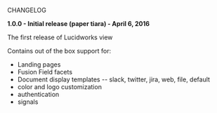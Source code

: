 CHANGELOG

**1.0.0 - Initial release (paper tiara) - April 6, 2016**

The first release of Lucidworks view

Contains out of the box support for:

- Landing pages
- Fusion Field facets
- Document display templates -- slack, twitter, jira, web, file, default
- color and logo customization
- authentication
- signals
